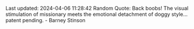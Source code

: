 Last updated: 2024-04-06 11:28:42
Random Quote: Back boobs! The visual stimulation of missionary meets the emotional detachment of doggy style... patent pending. - Barney Stinson